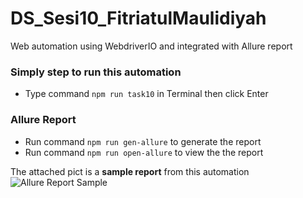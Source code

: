 # DS_Sesi10_FitriatulMaulidiyah
Web automation using WebdriverIO and integrated with Allure report 

### Simply step to run this automation

- Type command `npm run task10` in Terminal then click Enter 

### Allure Report 

- Run command `npm run gen-allure` to generate the report 
- Run command `npm run open-allure` to view the the report 

The attached pict is a **sample report** from this automation
![Allure Report Sample](https://github.com/fitrilidiyah/DS_Sesi10_FitriatulMaulidiyah/assets/126447673/ce7e998c-8e48-4a02-9a5b-765f6753e87d)
